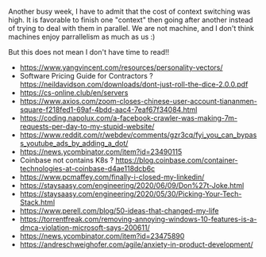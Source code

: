 Another busy week, I have to admit that the cost of context switching was high. It is favorable to finish one "context" then going after another instead of trying to deal with them in parallel. We are not machine, and I don't think machines enjoy parrallelism as much as us :)

But this does not mean I don't have time to read!!

- https://www.yangvincent.com/resources/personality-vectors/
- Software Pricing Guide for Contractors ? https://neildavidson.com/downloads/dont-just-roll-the-dice-2.0.0.pdf
- https://cs-online.club/en/servers 
- https://www.axios.com/zoom-closes-chinese-user-account-tiananmen-square-f218fed1-69af-4bdd-aac4-7eaf67f34084.html
- https://coding.napolux.com/a-facebook-crawler-was-making-7m-requests-per-day-to-my-stupid-website/
- https://www.reddit.com/r/webdev/comments/gzr3cq/fyi_you_can_bypass_youtube_ads_by_adding_a_dot/
- https://news.ycombinator.com/item?id=23490115
- Coinbase not contains K8s ? https://blog.coinbase.com/container-technologies-at-coinbase-d4ae118dcb6c
- https://www.pcmaffey.com/finally-i-closed-my-linkedin/
- https://staysaasy.com/engineering/2020/06/09/Don%27t-Joke.html
- https://staysaasy.com/engineering/2020/05/30/Picking-Your-Tech-Stack.html
- https://www.perell.com/blog/50-ideas-that-changed-my-life
- https://torrentfreak.com/removing-annoying-windows-10-features-is-a-dmca-violation-microsoft-says-200611/
- https://news.ycombinator.com/item?id=23475890
- https://andreschweighofer.com/agile/anxiety-in-product-development/